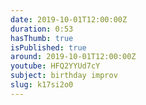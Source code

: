 ```yaml
---
date: 2019-10-01T12:00:00Z
duration: 0:53
hasThumb: true
isPublished: true
around: 2019-10-01T12:00:00Z
youtube: HFQ2YYUd7cY
subject: birthday improv
slug: k17si2o0
---
```


